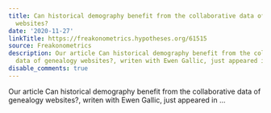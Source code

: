 ```yaml
---
title: Can historical demography benefit from the collaborative data of genealogy
  websites?
date: '2020-11-27'
linkTitle: https://freakonometrics.hypotheses.org/61515
source: Freakonometrics
description: Our article Can historical demography benefit from the collaborative
  data of genealogy websites?, writen with Ewen Gallic, just appeared in ...
disable_comments: true
---
```

Our article Can historical demography benefit from the collaborative data of genealogy websites?, writen with Ewen Gallic, just appeared in ...